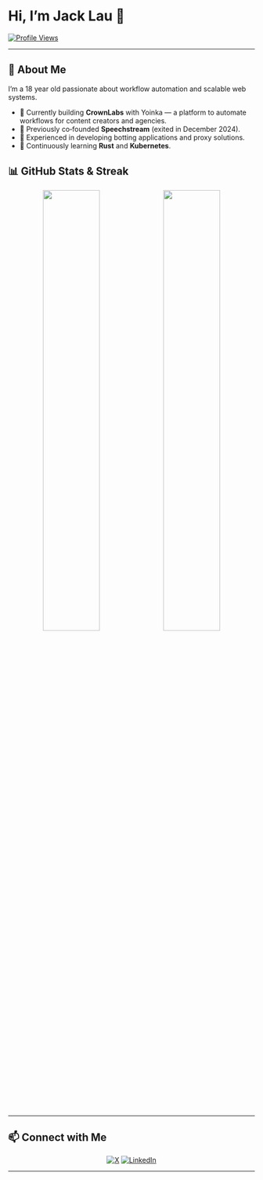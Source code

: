 # Hi, I’m Jack Lau 👋

[![Profile Views](https://komarev.com/ghpvc/?username=Jack-GitHub12\&color=brightgreen)](https://github.com/Jack-GitHub12)

---

## 🚀 About Me

I’m a 18 year old passionate about workflow automation and scalable web systems.

* 🔭 Currently building **CrownLabs** with Yoinka — a platform to automate workflows for content creators and agencies.
* 💼 Previously co‑founded **Speechstream** (exited in December 2024).
* 🤖 Experienced in developing botting applications and proxy solutions.
* 🌱 Continuously learning **Rust** and **Kubernetes**.


## 📊 GitHub Stats & Streak

<p align="center">
  <img width="48%" src="https://github-readme-stats.vercel.app/api?username=Jack-GitHub12&show_icons=true&theme=radical" />
  <img width="48%" src="https://github-readme-streak-stats.herokuapp.com/?user=Jack-GitHub12&theme=radical" />
</p>

---

## 📫 Connect with Me

<p align="center">
  <a href="https://x.com/jack8lau"><img alt="X" src="https://img.shields.io/badge/X-1DA1F2?logo=x&logoColor=white" /></a>
  <a href="https://www.linkedin.com/in/-jacklau"><img alt="LinkedIn" src="https://img.shields.io/badge/LinkedIn-0077B5?logo=linkedin&logoColor=white" /></a>
</p>

---


